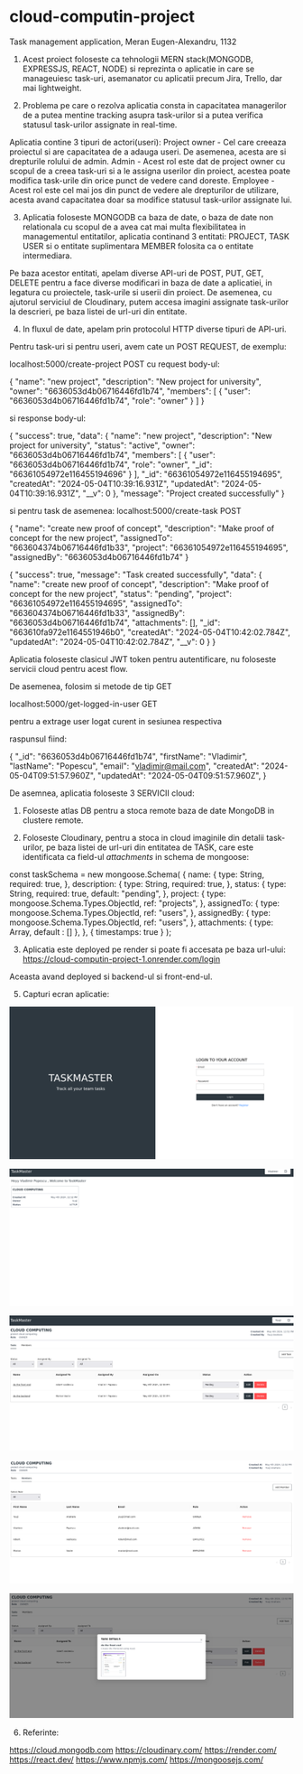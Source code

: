 # cloud-computin-project

Task management application, Meran Eugen-Alexandru, 1132


1. Acest proiect foloseste ca tehnologii MERN stack(MONGODB, EXPRESSJS, REACT, NODE) si reprezinta o aplicatie in care se manageuiesc task-uri, asemanator cu aplicatii precum Jira, Trello, dar mai lightweight.

2. Problema pe care o rezolva aplicatia consta in capacitatea managerilor de a putea mentine tracking asupra task-urilor si a putea verifica statusul task-urilor assignate in real-time.

Aplicatia contine 3 tipuri de actori(useri):
Project owner - Cel care creeaza proiectul si are capacitatea de a adauga useri. De asemenea, acesta are si drepturile rolului de admin.
Admin - Acest rol este dat de project owner cu scopul de a creea task-uri si a le assigna userilor din proiect, acestea poate modifica task-urile din orice punct de vedere cand doreste.
Employee - Acest rol este cel mai jos din punct de vedere ale drepturilor de utilizare, acesta avand capacitatea doar sa modifice statusul task-urilor assignate lui.

3. Aplicatia foloseste MONGODB ca baza de date, o baza de date non relationala cu scopul de a avea cat mai multa flexibilitatea in managementul entitatilor, aplicatia continand 3 entitati:
   PROJECT,
   TASK
   USER
   si o entitate suplimentara MEMBER folosita ca o entitate intermediara.

Pe baza acestor entitati, apelam diverse API-uri de POST, PUT, GET, DELETE pentru a face diverse modificari in baza de date a aplicatiei, in legatura cu proiectele, task-urile si userii din proiect. De asemenea, cu ajutorul serviciul de Cloudinary, putem accesa imagini assignate task-urilor la descrieri, pe baza listei de url-uri din entitate.

4. In fluxul de date, apelam prin protocolul HTTP diverse tipuri de API-uri.

Pentru task-uri si pentru useri, avem cate un POST REQUEST, de exemplu:

localhost:5000/create-project POST
cu request body-ul:

{
  "name": "new project",
  "description": "New project for university",
  "owner": "6636053d4b06716446fd1b74",
  "members": [
    {
      "user": "6636053d4b06716446fd1b74",
      "role": "owner"
    }
  ]
}

si response body-ul: 

{
  "success": true,
  "data": {
    "name": "new project",
    "description": "New project for university",
    "status": "active",
    "owner": "6636053d4b06716446fd1b74",
    "members": [
      {
        "user": "6636053d4b06716446fd1b74",
        "role": "owner",
        "_id": "66361054972e116455194696"
      }
    ],
    "_id": "66361054972e116455194695",
    "createdAt": "2024-05-04T10:39:16.931Z",
    "updatedAt": "2024-05-04T10:39:16.931Z",
    "__v": 0
  },
  "message": "Project created successfully"
}

si pentru task de asemenea:
localhost:5000/create-task POST

{
  "name": "create new proof of concept",
  "description": "Make proof of concept for the new project",
  "assignedTo": "663604374b06716446fd1b33",
  "project": "66361054972e116455194695",
  "assignedBy": "6636053d4b06716446fd1b74"
}

{
  "success": true,
  "message": "Task created successfully",
  "data": {
    "name": "create new proof of concept",
    "description": "Make proof of concept for the new project",
    "status": "pending",
    "project": "66361054972e116455194695",
    "assignedTo": "663604374b06716446fd1b33",
    "assignedBy": "6636053d4b06716446fd1b74",
    "attachments": [],
    "_id": "663610fa972e1164551946b0",
    "createdAt": "2024-05-04T10:42:02.784Z",
    "updatedAt": "2024-05-04T10:42:02.784Z",
    "__v": 0
  }
}

Aplicatia foloseste clasicul JWT token pentru autentificare, nu foloseste servicii cloud pentru acest flow.

De asemenea, folosim si metode de tip GET

localhost:5000/get-logged-in-user GET

pentru a extrage user logat curent in sesiunea respectiva

raspunsul fiind:

{
"_id": "6636053d4b06716446fd1b74",
"firstName": "Vladimir",
"lastName": "Popescu",
"email": "vladimir@mail.com",
"createdAt": "2024-05-04T09:51:57.960Z",
"updatedAt": "2024-05-04T09:51:57.960Z",
}

De asemnea, aplicatia foloseste 3 SERVICII cloud: 

1. Foloseste atlas DB pentru a stoca remote baza de date MongoDB in clustere remote.

2. Foloseste Cloudinary, pentru a stoca in cloud imaginile din detalii task-urilor, pe baza listei de url-uri din entitatea de TASK, care este identificata ca field-ul *attachments* in schema de mongoose: 

const taskSchema = new mongoose.Schema(
    {
        name: {
            type: String,
            required: true,
        },
        description: {
            type: String,
            required: true,
        },
        status: {
            type: String,
            required: true,
            default: "pending",
        },
        project: {
            type: mongoose.Schema.Types.ObjectId,
            ref: "projects",
        },
        assignedTo: {
            type: mongoose.Schema.Types.ObjectId,
            ref: "users",
        },
        assignedBy: {
            type: mongoose.Schema.Types.ObjectId,
            ref: "users",
        },
        attachments: {
            type: Array,
            default : []
        },
    },
    { timestamps: true }
);

3. Aplicatia este deployed pe render si poate fi accesata pe baza url-ului: 
https://cloud-computin-project-1.onrender.com/login

Aceasta avand deployed si backend-ul si front-end-ul.


5. Capturi ecran aplicatie:

![alt text](image-1.png)

![alt text](image.png)

![alt text](image-2.png)

![alt text](image-4.png)

![alt text](image-3.png)
 

 6. Referinte: 

 https://cloud.mongodb.com
 https://cloudinary.com/
 https://render.com/
 https://react.dev/
 https://www.npmjs.com/
 https://mongoosejs.com/

 
